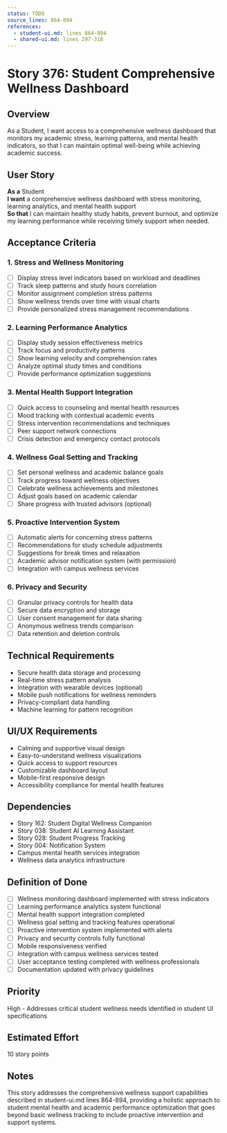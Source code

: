 ```yaml
---
status: TODO
source_lines: 864-894
references:
  - student-ui.md: lines 864-894
  - shared-ui.md: lines 297-318
---
```


# Story 376: Student Comprehensive Wellness Dashboard

## Overview
As a Student, I want access to a comprehensive wellness dashboard that monitors my academic stress, learning patterns, and mental health indicators, so that I can maintain optimal well-being while achieving academic success.

## User Story
**As a** Student  
**I want** a comprehensive wellness dashboard with stress monitoring, learning analytics, and mental health support  
**So that** I can maintain healthy study habits, prevent burnout, and optimize my learning performance while receiving timely support when needed.

## Acceptance Criteria

### 1. Stress and Wellness Monitoring
- [ ] Display stress level indicators based on workload and deadlines
- [ ] Track sleep patterns and study hours correlation
- [ ] Monitor assignment completion stress patterns
- [ ] Show wellness trends over time with visual charts
- [ ] Provide personalized stress management recommendations

### 2. Learning Performance Analytics
- [ ] Display study session effectiveness metrics
- [ ] Track focus and productivity patterns
- [ ] Show learning velocity and comprehension rates
- [ ] Analyze optimal study times and conditions
- [ ] Provide performance optimization suggestions

### 3. Mental Health Support Integration
- [ ] Quick access to counseling and mental health resources
- [ ] Mood tracking with contextual academic events
- [ ] Stress intervention recommendations and techniques
- [ ] Peer support network connections
- [ ] Crisis detection and emergency contact protocols

### 4. Wellness Goal Setting and Tracking
- [ ] Set personal wellness and academic balance goals
- [ ] Track progress toward wellness objectives
- [ ] Celebrate wellness achievements and milestones
- [ ] Adjust goals based on academic calendar
- [ ] Share progress with trusted advisors (optional)

### 5. Proactive Intervention System
- [ ] Automatic alerts for concerning stress patterns
- [ ] Recommendations for study schedule adjustments
- [ ] Suggestions for break times and relaxation
- [ ] Academic advisor notification system (with permission)
- [ ] Integration with campus wellness services

### 6. Privacy and Security
- [ ] Granular privacy controls for health data
- [ ] Secure data encryption and storage
- [ ] User consent management for data sharing
- [ ] Anonymous wellness trends comparison
- [ ] Data retention and deletion controls

## Technical Requirements
- Secure health data storage and processing
- Real-time stress pattern analysis
- Integration with wearable devices (optional)
- Mobile push notifications for wellness reminders
- Privacy-compliant data handling
- Machine learning for pattern recognition

## UI/UX Requirements
- Calming and supportive visual design
- Easy-to-understand wellness visualizations
- Quick access to support resources
- Customizable dashboard layout
- Mobile-first responsive design
- Accessibility compliance for mental health features

## Dependencies
- Story 162: Student Digital Wellness Companion
- Story 038: Student AI Learning Assistant
- Story 028: Student Progress Tracking
- Story 004: Notification System
- Campus mental health services integration
- Wellness data analytics infrastructure

## Definition of Done
- [ ] Wellness monitoring dashboard implemented with stress indicators
- [ ] Learning performance analytics system functional
- [ ] Mental health support integration completed
- [ ] Wellness goal setting and tracking features operational
- [ ] Proactive intervention system implemented with alerts
- [ ] Privacy and security controls fully functional
- [ ] Mobile responsiveness verified
- [ ] Integration with campus wellness services tested
- [ ] User acceptance testing completed with wellness professionals
- [ ] Documentation updated with privacy guidelines

## Priority
High - Addresses critical student wellness needs identified in student UI specifications

## Estimated Effort
10 story points

## Notes
This story addresses the comprehensive wellness support capabilities described in student-ui.md lines 864-894, providing a holistic approach to student mental health and academic performance optimization that goes beyond basic wellness tracking to include proactive intervention and support systems.